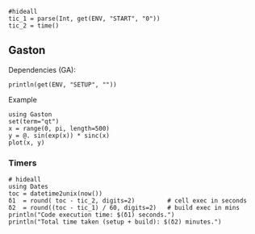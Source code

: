 ```!
#hideall
tic_1 = parse(Int, get(ENV, "START", "0"))
tic_2 = time()
```

## Gaston

Dependencies (GA):

```!
println(get(ENV, "SETUP", ""))
```

Example

```!
using Gaston
set(term="qt")
x = range(0, pi, length=500)
y = @. sin(exp(x)) * sinc(x)
plot(x, y)
```

### Timers

```!
# hideall
using Dates
toc = datetime2unix(now())
δ1  = round( toc - tic_2, digits=2)         # cell exec in seconds
δ2  = round((toc - tic_1) / 60, digits=2)   # build exec in mins
println("Code execution time: $(δ1) seconds.")
println("Total time taken (setup + build): $(δ2) minutes.")
```
